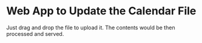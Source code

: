 # Web App to Update the Calendar File
Just drag and drop the file to upload it. The contents would be then processed and served.